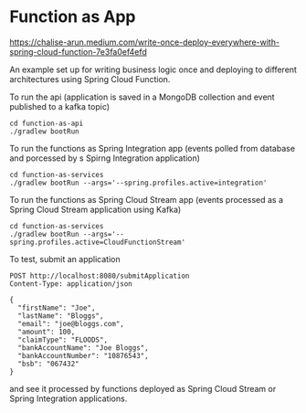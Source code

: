 
# Function as App


https://chalise-arun.medium.com/write-once-deploy-everywhere-with-spring-cloud-function-7e3fa0ef4efd

An example set up for writing business logic once and deploying to different architectures using Spring Cloud Function. 

To run the api (application is saved in a MongoDB collection and event published to a kafka topic)
```
cd function-as-api
./gradlew bootRun
```

To run the functions as Spring Integration app (events polled from database and porcessed by s Spirng Integration application)

```
cd function-as-services
./gradlew bootRun --args='--spring.profiles.active=integration'
```

To run the functions as Spring Cloud Stream app (events processed as a Spring Cloud Stream application using Kafka)

```
cd function-as-services
./gradlew bootRun --args='--spring.profiles.active=CloudFunctionStream'
```

To test, submit an application
```
POST http://localhost:8080/submitApplication
Content-Type: application/json

{
  "firstName": "Joe",
  "lastName": "Bloggs",
  "email": "joe@bloggs.com",
  "amount": 100,
  "claimType": "FLOODS",
  "bankAccountName": "Joe Bloggs",
  "bankAccountNumber": "10876543",
  "bsb": "067432"
}

```
and see it processed by functions deployed as Spring Cloud Stream  or  Spring Integration applications.

